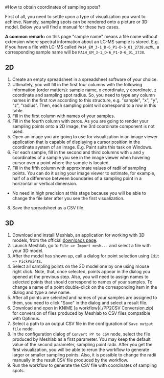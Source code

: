 #How to obtain coordinates of sampling spots?

First of all, you need to settle upon a type of visualization you want to achieve. Namely, sampling spots can be rendered onto a picture or 3D model. Below you will find a manual for these two cases.

**A common remark:** on this page "sample name" means a file name without extension where spectral information about an LC-MS sample is stored. E.g. if you have a file with LC-MS called `PA14_EM_3-1_D-6_P1-D-6_01_2738.mzML`, a corresponding sample name will be `PA14_EM_3-1_D-6_P1-D-6_01_2738`.

## 2D

1. Create an empty spreadsheet in a spreadsheet software of your choice.
2. Ultimately, you will fill in the first four columns with the following information (order matters): sample name, x coordinate, y coordinate, z coordinate and sampling spot radius. So, you need to type any column names in the first row according to this structure, e.g. "sample", "x", "y", "z", "radius". Then, each sampling point will correspond to a row in this table.
3. Fill in the first column with names of your samples.
4. Fill in the fourth column with zeros. As you are going to render your sampling points onto a 2D image, the 3rd coordinate component is not used.
5. Open an image you are going to use for visualization in an image viewer application that is capable of displaying a cursor position in the coordinate system of an image. E.g. Paint suits this task on Windows.
6. For each sample, fill in the second and third columns with `x` and `y` coordinates of a sample you see in the image viewer when hovering cursor over a point where the sample is located.
7. Fill in the fifth column with approximate values of radii of sampling points. You can do it using your image viewer to estimate, for example, half of a difference between boundaries of a sampling point in a horizontal or vertical dimension.
  * No need in high precision at this stage because you will be able to change the file later after you see the first visualization.
8. Save the spreadsheet as a CSV file.

## 3D

1. Download and install Meshlab, an application for working with 3D models, from the official [downloads page](https://sourceforge.net/projects/meshlab/files/meshlab/MeshLab%20v1.3.3/).
2. Launch Meshlab, go to `File => Import mesh...` and select a file with your 3D model. 
3. After the model has shown up, call a dialog for point selection using `Edit => PickPoints`.
4. Select all sampling points on the 3D model one by one using mouse right click. Note, that, once selected, points appear in the dialog you opened at the previous step. Also, you will need to assign names to selected points that should correspond to names of your samples. To change a name of a point double-click on the corresponding item in the dialog and type a new name.
5. After all points are selected and names of your samples are assigned to them, you need to click "Save" in the dialog and select a result file.
6. Download and open in KNIME [a workflow](./PP2CSV Conversion.zip) for conversion of files produced by Meshlab to CSV files compatible with Optimus.
7. Select a path to an output CSV file in the configuration of `Save output file` node.
8. In the configuration dialog of `Convert PP to CSV` node, select the file produced by Meshlab as a first parameter. You may keep the default value of the second parameter, sampling point radii. After you get the first visualization, you will be able to rerun the workflow to generate larger or smaller sampling points. Also, it is possible to change the radii manually in the result CSV file produced by the workflow.
9. Run the workflow to generate the CSV file with coordinates of sampling spots.
